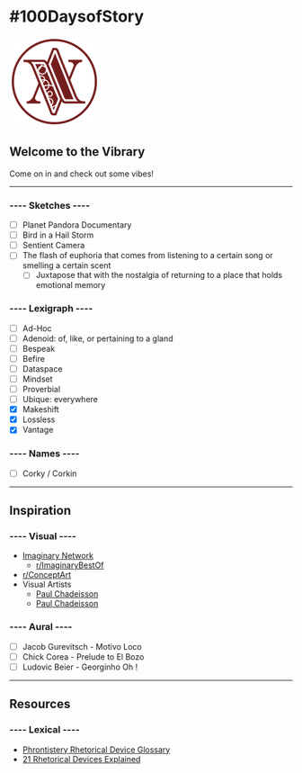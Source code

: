 # #100DaysofStory

![Welcome to the Vibrary](images/vibrary-logo.png)

## Welcome to the Vibrary

Come on in and check out some vibes!

---

### ---- Sketches ----

- [ ] Planet Pandora Documentary
- [ ] Bird in a Hail Storm
- [ ] Sentient Camera
- [ ] The flash of euphoria that comes from listening to a certain song or smelling a certain scent
  - [ ] Juxtapose that with the nostalgia of returning to a place that holds emotional memory

### ---- Lexigraph ----

- [ ] Ad-Hoc
- [ ] Adenoid: of, like, or pertaining to a gland
- [ ] Bespeak
- [ ] Befire
- [ ] Dataspace
- [ ] Mindset
- [ ] Proverbial
- [ ] Ubique: everywhere
- [x] Makeshift
- [x] Lossless
- [x] Vantage

### ---- Names ----

- [ ] Corky / Corkin

---

## Inspiration

### ---- Visual ----

- [Imaginary Network](https://www.reddit.com/r/ImaginaryNetwork/wiki/networksublist)
  - [r/ImaginaryBestOf](https://www.reddit.com/r/ImaginaryBestOf/)
- [r/ConceptArt](https://www.reddit.com/r/conceptart/)
- Visual Artists
  - [Paul Chadeisson](https://paulchadeisson.com/projects)
  - [Paul Chadeisson](https://ianmcque.bigcartel.com)

### ---- Aural ----

- [ ] Jacob Gurevitsch - Motivo Loco
- [ ] Chick Corea - Prelude to El Bozo
- [ ] Ludovic Beier - Georginho Oh !

---

## Resources

### ---- Lexical ----

- [Phrontistery Rhetorical Device Glossary](http://phrontistery.info/rhetoric.html)
- [21 Rhetorical Devices Explained](http://mentalfloss.com/article/60234/21-rhetorical-devices-explained)

